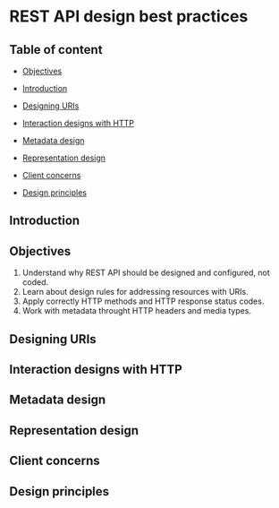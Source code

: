 # REST API design best practices


## Table of content

- [Objectives](#objectives)

- [Introduction](#introduction)

- [Designing URIs](#designing-uris)

- [Interaction designs with HTTP](#interaction-designs-with-http)

- [Metadata design](#metadata-design)

- [Representation design](#representation-design)

- [Client concerns](#client-concerns)

- [Design principles](#design-principles)

## Introduction

## Objectives

1. Understand why REST API should be designed and configured, not coded.
2. Learn about design rules for addressing resources with URIs.
3. Apply correctly HTTP methods and HTTP response status codes.
4. Work with metadata throught HTTP headers and media types.

## Designing URIs

## Interaction designs with HTTP

## Metadata design

## Representation design

## Client concerns

## Design principles